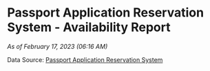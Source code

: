 # Passport Application Reservation System - Availability Report

*As of February 17, 2023 (06:16 AM)*

Data Source: [Passport Application Reservation System](https://eservices.immigration.gov.lk:8443/appointment/pages/reservationApplication.xhtml)